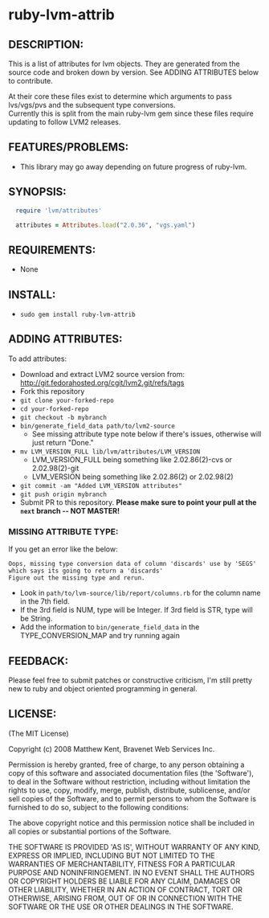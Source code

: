 # ruby-lvm-attrib

## DESCRIPTION:

This is a list of attributes for lvm objects. They are generated from the 
source code and broken down by version. See ADDING ATTRIBUTES below
to contribute.

At their core these files exist to determine which arguments to pass
lvs/vgs/pvs and the subsequent type conversions.  
Currently this is split from the main ruby-lvm gem since these files require
updating to follow LVM2 releases.

## FEATURES/PROBLEMS:

* This library may go away depending on future progress of ruby-lvm.

## SYNOPSIS:

```ruby
  require 'lvm/attributes'

  attributes = Attributes.load("2.0.36", "vgs.yaml")
```

## REQUIREMENTS:

* None

## INSTALL:

* `sudo gem install ruby-lvm-attrib`

## ADDING ATTRIBUTES:

To add attributes:
* Download and extract LVM2 source version from: http://git.fedorahosted.org/cgit/lvm2.git/refs/tags
* Fork this repository
* `git clone your-forked-repo`
* `cd your-forked-repo`
* `git checkout -b mybranch`
* `bin/generate_field_data path/to/lvm2-source`
  * See missing attribute type note below if there's issues, otherwise will just return "Done."
* `mv LVM_VERSION_FULL lib/lvm/attributes/LVM_VERSION`
  * LVM_VERSION_FULL being something like 2.02.86(2)-cvs or 2.02.98(2)-git
  * LVM_VERSION being something like 2.02.86(2) or 2.02.98(2)
* `git commit -am "Added LVM_VERSION attributes"`
* `git push origin mybranch`
* Submit PR to this repository. **Please make sure to point your pull at the
  `next` branch -- NOT MASTER!**

### MISSING ATTRIBUTE TYPE:

If you get an error like the below:

    Oops, missing type conversion data of column 'discards' use by 'SEGS' which says its going to return a 'discards'
    Figure out the missing type and rerun.

* Look in `path/to/lvm-source/lib/report/columns.rb` for the column name in the 7th field.
* If the 3rd field is NUM, type will be Integer. If 3rd field is STR, type will be String.
* Add the information to `bin/generate_field_data` in the TYPE_CONVERSION_MAP and try running again

## FEEDBACK:

Please feel free to submit patches or constructive criticism, I'm still pretty
new to ruby and object oriented programming in general.

## LICENSE:

(The MIT License)

Copyright (c) 2008 Matthew Kent, Bravenet Web Services Inc. 

Permission is hereby granted, free of charge, to any person obtaining
a copy of this software and associated documentation files (the
'Software'), to deal in the Software without restriction, including
without limitation the rights to use, copy, modify, merge, publish,
distribute, sublicense, and/or sell copies of the Software, and to
permit persons to whom the Software is furnished to do so, subject to
the following conditions:

The above copyright notice and this permission notice shall be
included in all copies or substantial portions of the Software.

THE SOFTWARE IS PROVIDED 'AS IS', WITHOUT WARRANTY OF ANY KIND,
EXPRESS OR IMPLIED, INCLUDING BUT NOT LIMITED TO THE WARRANTIES OF
MERCHANTABILITY, FITNESS FOR A PARTICULAR PURPOSE AND NONINFRINGEMENT.
IN NO EVENT SHALL THE AUTHORS OR COPYRIGHT HOLDERS BE LIABLE FOR ANY
CLAIM, DAMAGES OR OTHER LIABILITY, WHETHER IN AN ACTION OF CONTRACT,
TORT OR OTHERWISE, ARISING FROM, OUT OF OR IN CONNECTION WITH THE
SOFTWARE OR THE USE OR OTHER DEALINGS IN THE SOFTWARE.

